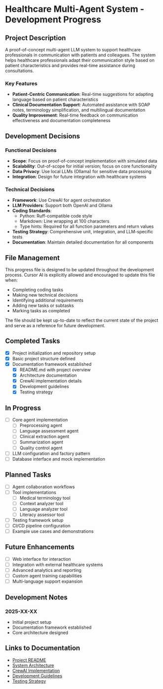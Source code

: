 # Healthcare Multi-Agent System - Development Progress

## Project Description

A proof-of-concept multi-agent LLM system to support healthcare professionals in communication with patients and colleagues. The system helps healthcare professionals adapt their communication style based on patient characteristics and provides real-time assistance during consultations.

### Key Features
- **Patient-Centric Communication**: Real-time suggestions for adapting language based on patient characteristics
- **Clinical Documentation Support**: Automated assistance with SOAP notes, terminology simplification, and multilingual documentation
- **Quality Improvement**: Real-time feedback on communication effectiveness and documentation completeness

## Development Decisions

### Functional Decisions
- **Scope**: Focus on proof-of-concept implementation with simulated data
- **Scalability**: Out-of-scope for initial version; focus on core functionality
- **Data Privacy**: Use local LLMs (Ollama) for sensitive data processing
- **Integration**: Design for future integration with healthcare systems

### Technical Decisions
- **Framework**: Use CrewAI for agent orchestration
- **LLM Providers**: Support both OpenAI and Ollama
- **Coding Standards**: 
  - Python: Ruff-compatible code style
  - Markdown: Line wrapping at 100 characters
  - Type hints: Required for all function parameters and return values
- **Testing Strategy**: Comprehensive unit, integration, and LLM-specific tests
- **Documentation**: Maintain detailed documentation for all components

## File Management

This progress file is designed to be updated throughout the development process. Cursor AI is explicitly allowed and encouraged to update this file when:
- Completing coding tasks
- Making new technical decisions
- Identifying additional requirements
- Adding new tasks or subtasks
- Marking tasks as completed

The file should be kept up-to-date to reflect the current state of the project and serve as a reference for future development.

## Completed Tasks

- [x] Project initialization and repository setup
- [x] Basic project structure defined
- [x] Documentation framework established
  - [x] README.md with project overview
  - [x] Architecture documentation
  - [x] CrewAI implementation details
  - [x] Development guidelines
  - [x] Testing strategy

## In Progress

- [ ] Core agent implementation
  - [ ] Preprocessing agent
  - [ ] Language assessment agent
  - [ ] Clinical extraction agent
  - [ ] Summarization agent
  - [ ] Quality control agent
- [ ] LLM configuration and factory pattern
- [ ] Database interface and mock implementation

## Planned Tasks

- [ ] Agent collaboration workflows
- [ ] Tool implementations
  - [ ] Medical terminology tool
  - [ ] Context analyzer tool
  - [ ] Language analyzer tool
  - [ ] Literacy assessor tool
- [ ] Testing framework setup
- [ ] CI/CD pipeline configuration
- [ ] Example use cases and demonstrations

## Future Enhancements

- [ ] Web interface for interaction
- [ ] Integration with external healthcare systems
- [ ] Advanced analytics and reporting
- [ ] Custom agent training capabilities
- [ ] Multi-language support expansion

## Development Notes

### 2025-XX-XX
- Initial project setup
- Documentation framework established
- Core architecture designed

## Links to Documentation

- [Project README](../README.md)
- [System Architecture](architecture.md)
- [CrewAI Implementation](crewai.md)
- [Development Guidelines](development.md)
- [Testing Strategy](testing.md)
